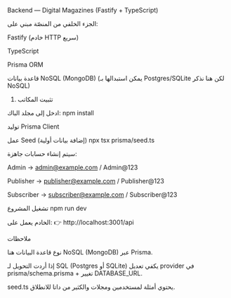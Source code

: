 Backend — Digital Magazines (Fastify + TypeScript)

الجزء الخلفي من المنصّة مبني على:

Fastify (خادم HTTP سريع)

TypeScript

Prisma ORM

قاعدة بيانات NoSQL (MongoDB) (يمكن استبدالها بـ Postgres/SQLite لكن هنا نذكر NoSQL)

1) تثبيت المكاتب

ادخل إلى مجلد الباك:
npm install

توليد Prisma Client

عمل Seed (إضافة بيانات أولية)
npx tsx prisma/seed.ts

سيتم إنشاء حسابات جاهزة:

Admin → admin@example.com / Admin@123

Publisher → publisher@example.com / Publisher@123

Subscriber → subscriber@example.com / Subscriber@123

تشغيل المشروع
npm run dev

الخادم يعمل على:
👉 http://localhost:3001/api


 ملاحظات

نوع قاعدة البيانات هنا NoSQL (MongoDB) عبر Prisma.

إذا أردت التحويل لـ SQL (Postgres أو SQLite) يكفي تعديل provider في prisma/schema.prisma + تغيير DATABASE_URL.

seed.ts يحتوي أمثلة لمستخدمين ومجلات والكثير من داتا للانطلاق.
